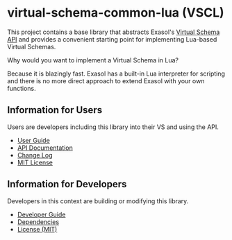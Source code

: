 # virtual-schema-common-lua (VSCL)

This project contains a base library that abstracts Exasol's [Virtual Schema API](https://github.com/exasol/virtual-schema-common-java/blob/main/doc/development/api/virtual_schema_api.md) and provides a convenient starting point for implementing Lua-based Virtual Schemas.

Why would you want to implement a Virtual Schema in Lua?

Because it is blazingly fast. Exasol has a built-in Lua interpreter for scripting and there is no more direct approach to extend Exasol with your own functions.

## Information for Users

Users are developers including this library into their VS and using the API.

* [User Guide](doc/user_guide/user_guide.md)
* [API Documentation](https://exasol.github.io/exasol-driver-lua/api/)
* [Change Log](doc/changes/changelog.md)
* [MIT License](LICENSE)

## Information for Developers

Developers in this context are building or modifying this library.

* [Developer Guide](doc/developer_guide/developer_guide.md)
* [Dependencies](dependencies.md)
* [License (MIT)](LICENSE)
